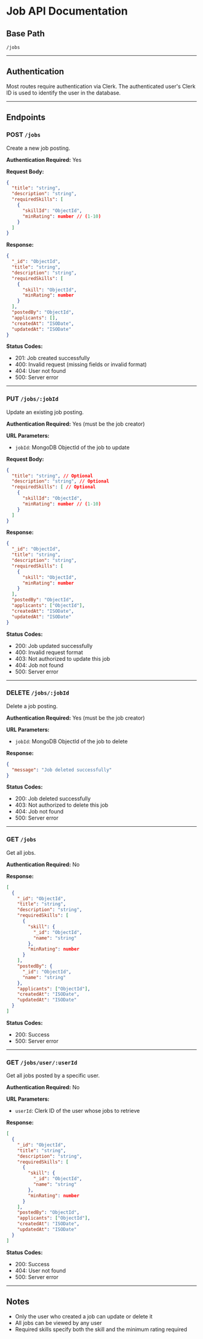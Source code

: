 # Job API Documentation

## Base Path

`/jobs`

---

## Authentication

Most routes require authentication via Clerk. The authenticated user's Clerk ID is used to identify the user in the database.

---

## Endpoints

### POST `/jobs`

Create a new job posting.

**Authentication Required:** Yes

**Request Body:**

```json
{
  "title": "string",
  "description": "string",
  "requiredSkills": [
    {
      "skillId": "ObjectId",
      "minRating": number // (1-10)
    }
  ]
}
```

**Response:**

```json
{
  "_id": "ObjectId",
  "title": "string",
  "description": "string",
  "requiredSkills": [
    {
      "skill": "ObjectId",
      "minRating": number
    }
  ],
  "postedBy": "ObjectId",
  "applicants": [],
  "createdAt": "ISODate",
  "updatedAt": "ISODate"
}
```

**Status Codes:**

- 201: Job created successfully
- 400: Invalid request (missing fields or invalid format)
- 404: User not found
- 500: Server error

---

### PUT `/jobs/:jobId`

Update an existing job posting.

**Authentication Required:** Yes (must be the job creator)

**URL Parameters:**

- `jobId`: MongoDB ObjectId of the job to update

**Request Body:**

```json
{
  "title": "string", // Optional
  "description": "string", // Optional
  "requiredSkills": [ // Optional
    {
      "skillId": "ObjectId",
      "minRating": number // (1-10)
    }
  ]
}
```

**Response:**

```json
{
  "_id": "ObjectId",
  "title": "string",
  "description": "string",
  "requiredSkills": [
    {
      "skill": "ObjectId",
      "minRating": number
    }
  ],
  "postedBy": "ObjectId",
  "applicants": ["ObjectId"],
  "createdAt": "ISODate",
  "updatedAt": "ISODate"
}
```

**Status Codes:**

- 200: Job updated successfully
- 400: Invalid request format
- 403: Not authorized to update this job
- 404: Job not found
- 500: Server error

---

### DELETE `/jobs/:jobId`

Delete a job posting.

**Authentication Required:** Yes (must be the job creator)

**URL Parameters:**

- `jobId`: MongoDB ObjectId of the job to delete

**Response:**

```json
{
  "message": "Job deleted successfully"
}
```

**Status Codes:**

- 200: Job deleted successfully
- 403: Not authorized to delete this job
- 404: Job not found
- 500: Server error

---

### GET `/jobs`

Get all jobs.

**Authentication Required:** No

**Response:**

```json
[
  {
    "_id": "ObjectId",
    "title": "string",
    "description": "string",
    "requiredSkills": [
      {
        "skill": {
          "_id": "ObjectId",
          "name": "string"
        },
        "minRating": number
      }
    ],
    "postedBy": {
      "_id": "ObjectId",
      "name": "string"
    },
    "applicants": ["ObjectId"],
    "createdAt": "ISODate",
    "updatedAt": "ISODate"
  }
]
```

**Status Codes:**

- 200: Success
- 500: Server error

---

### GET `/jobs/user/:userId`

Get all jobs posted by a specific user.

**Authentication Required:** No

**URL Parameters:**

- `userId`: Clerk ID of the user whose jobs to retrieve

**Response:**

```json
[
  {
    "_id": "ObjectId",
    "title": "string",
    "description": "string",
    "requiredSkills": [
      {
        "skill": {
          "_id": "ObjectId",
          "name": "string"
        },
        "minRating": number
      }
    ],
    "postedBy": "ObjectId",
    "applicants": ["ObjectId"],
    "createdAt": "ISODate",
    "updatedAt": "ISODate"
  }
]
```

**Status Codes:**

- 200: Success
- 404: User not found
- 500: Server error

---

## Notes

- Only the user who created a job can update or delete it
- All jobs can be viewed by any user
- Required skills specify both the skill and the minimum rating required
